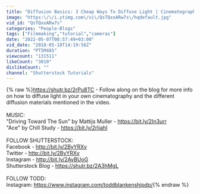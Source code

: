 ```yaml
---
title: "Diffusion Basics: 3 Cheap Ways To Diffuse Light | Cinematography Techniques"
image: "https:\/\/i.ytimg.com\/vi\/QsTQxoARw7s\/hqdefault.jpg"
vid_id: "QsTQxoARw7s"
categories: "People-Blogs"
tags: ["Filmmaking","tutorial","cameras"]
date: "2022-05-07T08:57:49+03:00"
vid_date: "2018-05-18T14:19:56Z"
duration: "PT5M48S"
viewcount: "131511"
likeCount: "3010"
dislikeCount: ""
channel: "Shutterstock Tutorials"
---
```

{% raw %}<a rel="nofollow" target="blank" href="https://shutr.bz/2rPu8TC">https://shutr.bz/2rPu8TC</a> - Follow along on the blog for more info on how to diffuse light in your own cinematography and the different diffusion materials mentioned in the video.<br /><br />MUSIC:<br />&quot;Driving Toward The Sun&quot; by Mattijs Muller - <a rel="nofollow" target="blank" href="https://bit.ly/2In3urr">https://bit.ly/2In3urr</a><br />&quot;Ace&quot; by Chill Study - <a rel="nofollow" target="blank" href="https://bit.ly/2rIjahI">https://bit.ly/2rIjahI</a><br /><br />FOLLOW SHUTTERSTOCK:<br />Facebook - <a rel="nofollow" target="blank" href="http://bit.ly/2ByYRXv">http://bit.ly/2ByYRXv</a><br />Twitter - <a rel="nofollow" target="blank" href="http://bit.ly/2ByYRXv">http://bit.ly/2ByYRXv</a><br />Instagram - <a rel="nofollow" target="blank" href="http://bit.ly/2AvBUoG">http://bit.ly/2AvBUoG</a><br />Shutterstock Blog - <a rel="nofollow" target="blank" href="https://shutr.bz/2A3hMgL">https://shutr.bz/2A3hMgL</a><br /><br />FOLLOW TODD:<br />Instagram: <a rel="nofollow" target="blank" href="https://www.instagram.com/toddblankenshipdp/">https://www.instagram.com/toddblankenshipdp/</a>{% endraw %}
